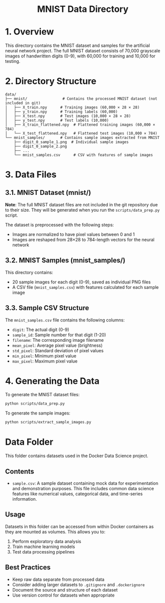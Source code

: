 <div style="font-size:2.0em; font-weight:bold; text-align:center; margin-top:20px;">MNIST Data Directory</div>

# 1. Overview

This directory contains the MNIST dataset and samples for the artificial neural network project. The full MNIST dataset consists of 70,000 grayscale images of handwritten digits (0-9), with 60,000 for training and 10,000 for testing.

# 2. Directory Structure

```
data/
├── mnist/                # Contains the processed MNIST dataset (not included in git)
│   ├── X_train.npy      # Training images (60,000 × 28 × 28)
│   ├── y_train.npy      # Training labels (60,000)
│   ├── X_test.npy       # Test images (10,000 × 28 × 28)
│   ├── y_test.npy       # Test labels (10,000)
│   ├── X_train_flattened.npy  # Flattened training images (60,000 × 784)
│   └── X_test_flattened.npy   # Flattened test images (10,000 × 784)
└── mnist_samples/       # Contains sample images extracted from MNIST
    ├── digit_0_sample_1.png  # Individual sample images
    ├── digit_0_sample_2.png
    ├── ...
    └── mnist_samples.csv      # CSV with features of sample images
```

# 3. Data Files

## 3.1. MNIST Dataset (mnist/)

**Note**: The full MNIST dataset files are not included in the git repository due to their size. They will be generated when you run the `scripts/data_prep.py` script.

The dataset is preprocessed with the following steps:
- Images are normalized to have pixel values between 0 and 1
- Images are reshaped from 28×28 to 784-length vectors for the neural network

## 3.2. MNIST Samples (mnist_samples/)

This directory contains:
- 20 sample images for each digit (0-9), saved as individual PNG files
- A CSV file (`mnist_samples.csv`) with features calculated for each sample image

## 3.3. Sample CSV Structure

The `mnist_samples.csv` file contains the following columns:
- `digit`: The actual digit (0-9)
- `sample_id`: Sample number for that digit (1-20)
- `filename`: The corresponding image filename
- `mean_pixel`: Average pixel value (brightness)
- `std_pixel`: Standard deviation of pixel values
- `min_pixel`: Minimum pixel value
- `max_pixel`: Maximum pixel value

# 4. Generating the Data

To generate the MNIST dataset files:

```bash
python scripts/data_prep.py
```

To generate the sample images:

```bash
python scripts/extract_sample_images.py
```

# Data Folder

This folder contains datasets used in the Docker Data Science project.

## Contents

- `sample.csv`: A sample dataset containing mock data for experimentation and demonstration purposes. This file includes common data science features like numerical values, categorical data, and time-series information.

## Usage

Datasets in this folder can be accessed from within Docker containers as they are mounted as volumes. This allows you to:

1. Perform exploratory data analysis
2. Train machine learning models
3. Test data processing pipelines

## Best Practices

- Keep raw data separate from processed data
- Consider adding larger datasets to `.gitignore` and `.dockerignore`
- Document the source and structure of each dataset
- Use version control for datasets when appropriate 